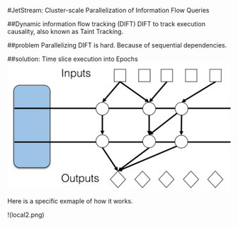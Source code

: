 #JetStream:	Cluster-scale	Parallelization	of Information Flow Queries

##Dynamic information flow tracking (DIFT)
DIFT to track execution causality, also known as Taint Tracking.

##problem
Parallelizing DIFT is hard. Because of sequential dependencies.

##solution:
Time slice execution into Epochs
![](local.png)

Here is a specific exmaple of how it works.

!(local2.png)
